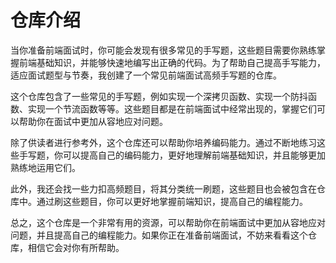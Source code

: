 # 仓库介绍
当你准备前端面试时，你可能会发现有很多常见的手写题，这些题目需要你熟练掌握前端基础知识，并能够快速地编写出正确的代码。为了帮助自己提高手写能力，适应面试题型与节奏，我创建了一个常见前端面试高频手写题的仓库。

这个仓库包含了一些常见的手写题，例如实现一个深拷贝函数、实现一个防抖函数、实现一个节流函数等等。这些题目都是在前端面试中经常出现的，掌握它们可以帮助你在面试中更加从容地应对问题。

除了供读者进行参考外，这个仓库还可以帮助你培养编码能力。通过不断地练习这些手写题，你可以提高自己的编码能力，更好地理解前端基础知识，并且能够更加熟练地运用它们。

此外，我还会找一些力扣高频题目，将其分类统一刷题，这些题目也会被包含在仓库中。通过刷这些题目，你可以更好地掌握前端知识，提高自己的编程能力。

总之，这个仓库是一个非常有用的资源，可以帮助你在前端面试中更加从容地应对问题，并且提高自己的编程能力。如果你正在准备前端面试，不妨来看看这个仓库，相信它会对你有所帮助。
